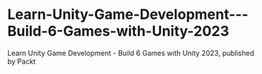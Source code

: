 # Learn-Unity-Game-Development---Build-6-Games-with-Unity-2023
Learn Unity Game Development - Build 6 Games with Unity 2023, published by Packt
